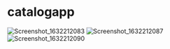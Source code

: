 # catalogapp

![Screenshot_1632212083](https://user-images.githubusercontent.com/74593517/134138322-e4abe9da-ad56-4f79-bcb7-de26008b6b24.png)
![Screenshot_1632212087](https://user-images.githubusercontent.com/74593517/134138337-c6b0d055-56bb-417f-b801-ed094f458f82.png)
![Screenshot_1632212090](https://user-images.githubusercontent.com/74593517/134138354-40562900-3f63-49ce-a8e6-c93b4b14bcd6.png)

